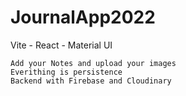 # JournalApp2022
Vite - React - Material UI

```
Add your Notes and upload your images
Everithing is persistence
Backend with Firebase and Cloudinary
```
